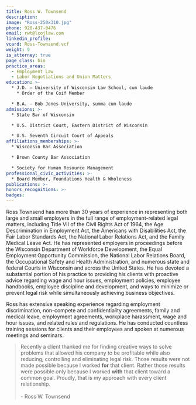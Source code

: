```yaml
---
title: Ross W. Townsend
description:
image: "Ross-250x310.jpg"
phone: 920-437-0476
email: rwt@lcojlaw.com
linkedin_profile:
vcard: Ross-Townsend.vcf
weight: 9
is_attorney: true
page_class: bio
practice_areas:
  - Employment Law
  - Labor Negotiations and Union Matters
education: >-
  * J.D. – University of Wisconsin Law School, cum laude
    * Order of the Coif Member

  * B.A. – Bob Jones University, summa cum laude
admissions: >-
  * State Bar of Wisconsin

  * U.S. District Court, Eastern District of Wisconsin

  * U.S. Seventh Circuit Court of Appeals
affiliations_memberships: >-
  * Wisconsin Bar Association

  * Brown County Bar Association

  * Society for Human Resource Management
professional_civic_activities: >-
  * Board Member, Foundations Health & Wholeness
publications: >-
honors_recognitions: >-
badges:
---
```


Ross Townsend has more than 30 years of experience in representing both large and small employers in the full range of employment-related legal matters, including Title VII of the Civil Rights Act of 1964, the Age Descrimination in Employment Act, the Americans with Disabilities Act, the Fair Labor Standards Act, the National Labor Relations Act, and the Family Medical Leave Act. He has represented employers in proceedings before the Wisconsin Department of Workforce Development, the Equal Employment Opportunity Commission, the National Labor Relations Board, the Occupational Safety and Health Administration, and numerous state and federal Courts in Wisconsin and across the United States. He has devoted a substantial portion of his practice to providing his clients with proactive advice regarding wage and hour issues, employment policies, employee handbooks, employee discipline and development, and ways to minimize or prevent legal risk while simultaneously achieving business objectives.

Ross has extensive speaking experience regarding employment discrimination, non-compete and confidentiality agreements, family and medical leave, employment agreements, workplace harassment, wage and hour issues, and related rules and regulations. He has conducted countless training sessions for clients and their employees and spoken at numerous meetings and seminars.

> Recently a client thanked me for finding creative ways to solve problems that allowed his company to be profitable while also reducing, controlling and eliminating legal risk. Those results were not made possible because I worked **for** that client. Rather those results were possible only because I worked **with** that client toward a common goal. Proudly, that is my approach with every client relationship.
> <br><br> - Ross W. Townsend
